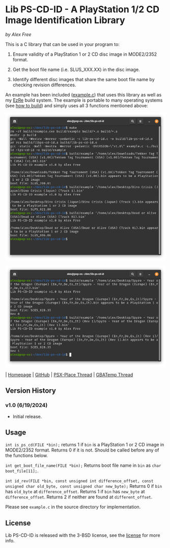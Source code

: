 # Lib PS-CD-ID - A PlayStation 1/2 CD Image Identification Library

_by Alex Free_

This is a C library that can be used in your program to:

1) Ensure validity of a PlayStation 1 or 2 CD disc image in MODE2/2352 format.

2) Get the boot file name (i.e. SLUS_XXX.XX) in the disc image.

3) Identify different disc images that share the same boot file name by checking revision differences.

An example has been included ([example.c](https://github.com/alex-free/lib-ps-cd-id/blob/master/example.c)) that uses this library as well as my [EzRe](https://github.com/alex-free/ezre) build system. The example is portable to many operating systems (see [how to build](build.md)) and simply uses all 3 functions mentioned above:

![lib-ps-cd-id](images/ps-cd-id-1.png)

![lib-ps-cd-id-2](images/ps-cd-id-2.png)

| [Homepage](https://alex-free.github.io/lib-ps-cd-id) | [GitHub](https://github.com/alex-free/lib-ps-cd-id) | [PSX-Place Thread](https://www.psx-place.com/threads/lib-ps-cd-id-a-playstation-1-2-disc-image-identification-library.44040/) | [GBATemp Thread](https://gbatemp.net/threads/lib-ps-cd-id-a-playstation-1-2-cd-image-identification-library.657339/)

## Version History

### v1.0 (6/19/2024)

*   Initial release.

## Usage

`int is_ps_cd(FILE *bin);` returns 1 if `bin` is a PlayStation 1 or 2 CD image in MODE2/2352 format. Returns 0 if it is not. Should be called before any of the functions below.

`int get_boot_file_name(FILE *bin);` Returns boot file name in `bin` as `char boot_file[11];`.

`int id_rev(FILE *bin, const unsigned int difference_offset, const unsigned char old_byte, const unsigned char new_byte);` Returns 0 if `bin` has `old_byte` at `difference_offset`. Returns 1 if `bin` has `new_byte` at `difference_offset`. Returns 2 if neither are found at `different_offset`.

Please see `example.c` in the source directory for implementation.

## License

Lib PS-CD-ID is released with the 3-BSD license, see the [license](license) for more info.
